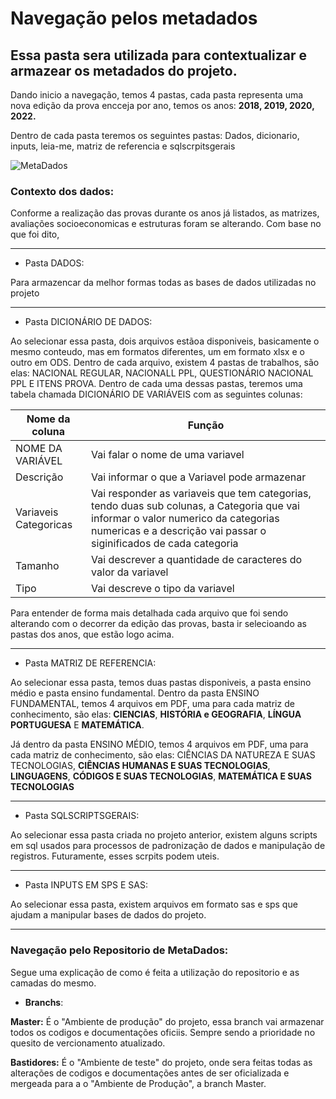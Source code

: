 # Navegação pelos metadados

## Essa pasta sera utilizada para contextualizar e armazear os metadados do projeto.

Dando inicio a navegação, temos 4 pastas, cada pasta representa uma nova edição da prova encceja por ano, temos os anos: **2018, 2019, 2020, 2022.**

Dentro de cada pasta teremos os seguintes pastas: Dados, dicionario, inputs, leia-me, matriz de referencia e sqlscrpitsgerais

![MetaDados](https://github.com/artabreupuc/Projeto5GP4V3/assets/141786256/7deb7629-eaa6-4b7c-91f0-9a2d6beaa9b8)

### **Contexto dos dados:**

Conforme a realização das provas durante os anos já listados, as matrizes, avaliações socioeconomicas e estruturas foram se alterando. Com base no que foi dito,

---

* Pasta DADOS:

Para armazencar da melhor formas todas as bases de dados utilizadas no projeto

---

* Pasta DICIONÁRIO DE DADOS:

Ao selecionar essa pasta, dois arquivos estãoa disponiveis, basicamente o mesmo conteudo, mas em formatos diferentes, um em formato xlsx e o outro em ODS. Dentro de cada arquivo, existem 4 pastas de trabalhos, são elas: NACIONAL REGULAR, NACIONALL PPL, QUESTIONÁRIO NACIONAL PPL E ITENS PROVA. Dentro de cada uma dessas pastas, teremos uma tabela chamada DICIONÁRIO DE VARIÁVEIS com as seguintes colunas:

Nome da coluna | Função
--------- | ------
NOME DA VARIÁVEL | Vai falar o nome de uma variavel
Descrição | Vai informar o que a Variavel pode armazenar
Variaveis Categoricas | Vai responder as variaveis que tem categorias, tendo duas sub colunas, a Categoria que vai informar o valor numerico da categorias numericas e a descrição vai passar o siginificados de cada categoria 
Tamanho | Vai descrever a quantidade de caracteres do valor da variavel
Tipo | Vai descreve o tipo da variavel

Para entender de forma mais detalhada cada arquivo que foi sendo alterando com o decorrer da edição das provas, basta ir selecioando as pastas dos anos, que estão logo acima.

---

* Pasta MATRIZ DE REFERENCIA:

Ao selecionar essa pasta, temos duas pastas disponiveis, a pasta ensino médio e pasta ensino fundamental. Dentro da pasta ENSINO FUNDAMENTAL, temos 4 arquivos em PDF, uma para cada matriz de conhecimento, são elas: **CIENCIAS**, **HISTÓRIA e GEOGRAFIA**, **LÍNGUA PORTUGUESA** E **MATEMÁTICA**.

Já dentro da pasta ENSINO MÉDIO, temos 4 arquivos em PDF, uma para cada matriz de conhecimento, são elas: CIÊNCIAS DA NATUREZA E SUAS TECNOLOGIAS, **CIÊNCIAS HUMANAS E SUAS TECNOLOGIAS**, **LINGUAGENS**, **CÓDIGOS E SUAS TECNOLOGIAS**, **MATEMÁTICA E SUAS TECNOLOGIAS**

---

* Pasta SQLSCRIPTSGERAIS:

Ao selecionar essa pasta criada no projeto anterior, existem alguns scripts em sql usados para processos de padronização de dados e manipulação de registros. Futuramente, esses scrpits podem uteis.

---

* Pasta INPUTS EM SPS E SAS:

Ao selecionar essa pasta, existem arquivos em formato sas e sps que ajudam a manipular bases de dados do projeto.

---

### Navegação pelo Repositorio de MetaDados:

Segue uma explicação de como é feita a utilização do repositorio e as camadas do mesmo.

* **Branchs**:

**Master:** É o "Ambiente de produção" do projeto, essa branch vai armazenar todos os codigos e documentações oficiis. Sempre sendo a prioridade no quesito de vercionamento atualizado.

**Bastidores:** É o "Ambiente de teste" do projeto, onde sera feitas todas as alterações de codigos e documentações antes de ser oficializada e mergeada para a o "Ambiente de Produção", a branch Master.
